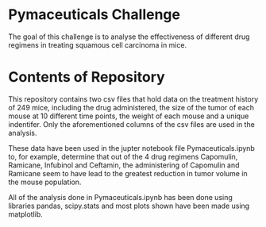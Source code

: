 # Pymaceuticals Challenge

The goal of this challenge is to analyse the effectiveness of different drug regimens in treating squamous cell carcinoma in mice.

# Contents of Repository 

This repository contains two csv files that hold data on the treatment history of 249 mice, including the drug administered, the 
size of the tumor of each mouse at 10 different time points, the weight of each mouse and a unique indentifer. Only the aforementioned
columns of the csv files are used in the analysis.

These data have been used in the jupter notebook file Pymaceuticals.ipynb to, for example, determine that out of the 4 drug regimens
Capomulin, Ramicane, Infubinol and Ceftamin, the administering of Capomulin and Ramicane seem to have lead to the greatest
reduction in tumor volume in the mouse population. 

All of the analysis done in Pymaceuticals.ipynb has been done using libraries pandas, scipy.stats and most plots shown have
been made using matplotlib.
